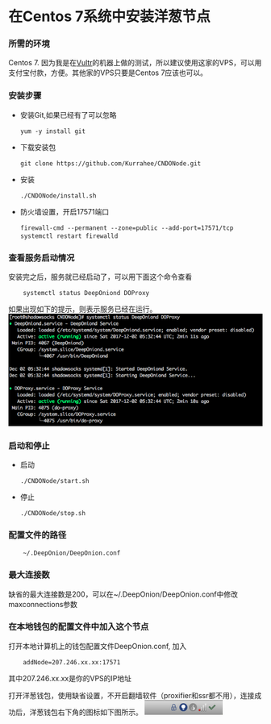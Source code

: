 # 在Centos 7系统中安装洋葱节点 #

### 所需的环境 ###
Centos 7.
因为我是在[Vultr](https://www.vultr.com/?ref=7229179)的机器上做的测试，所以建议使用这家的VPS，可以用支付宝付款，方便。其他家的VPS只要是Centos 7应该也可以。

### 安装步骤 ###
*   安装Git,如果已经有了可以忽略

        yum -y install git

*   下载安装包

        git clone https://github.com/Kurrahee/CNDONode.git

*   安装

        ./CNDONode/install.sh

*   防火墙设置，开启17571端口

        firewall-cmd --permanent --zone=public --add-port=17571/tcp
        systemctl restart firewalld

### 查看服务启动情况 ###
安装完之后，服务就已经启动了，可以用下面这个命令查看

        systemctl status DeepOniond DOProxy

如果出现如下的提示，则表示服务已经在运行。
![Aaron Swartz](https://github.com/Kurrahee/CNDONode/blob/master/img/service-status.png)

### 启动和停止 ###
*   启动

        ./CNDONode/start.sh

*   停止

        ./CNDONode/stop.sh

### 配置文件的路径 ###
        ~/.DeepOnion/DeepOnion.conf

### 最大连接数 ###
缺省的最大连接数是200，可以在~/.DeepOnion/DeepOnion.conf中修改maxconnections参数

### 在本地钱包的配置文件中加入这个节点 ###
打开本地计算机上的钱包配置文件DeepOnion.conf, 加入

        addNode=207.246.xx.xx:17571

其中207.246.xx.xx是你的VPS的IP地址

打开洋葱钱包，使用缺省设置，不开启翻墙软件（proxifier和ssr都不用），连接成功后，洋葱钱包右下角的图标如下图所示。
![Aaron Swartz](https://github.com/Kurrahee/CNDONode/blob/master/img/wallet-ok.png)